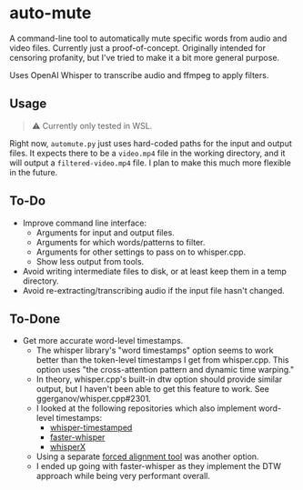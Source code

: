 # auto-mute

A command-line tool to automatically mute specific words from audio and video files. Currently just a proof-of-concept. Originally intended for censoring profanity, but I've tried to make it a bit more general purpose.

Uses OpenAI Whisper to transcribe audio and ffmpeg to apply filters.


## Usage

> :warning: Currently only tested in WSL.

Right now, `automute.py` just uses hard-coded paths for the input and output files. It expects there to be a `video.mp4` file in the working directory, and it will output a `filtered-video.mp4` file. I plan to make this much more flexible in the future.


## To-Do

- Improve command line interface:
  - Arguments for input and output files.
  - Arguments for which words/patterns to filter.
  - Arguments for other settings to pass on to whisper.cpp.
  - Show less output from tools.
- Avoid writing intermediate files to disk, or at least keep them in a temp directory.
- Avoid re-extracting/transcribing audio if the input file hasn't changed.


## To-Done

- Get more accurate word-level timestamps.
  - The whisper library's "word timestamps" option seems to work better than the token-level timestamps I get from whisper.cpp. This option uses "the cross-attention pattern and dynamic time warping."
  - In theory, whisper.cpp's built-in dtw option should provide similar output, but I haven't been able to get this feature to work. See ggerganov/whisper.cpp#2301.
  - I looked at the following repositories which also implement word-level timestamps:
    - [whisper-timestamped](https://github.com/linto-ai/whisper-timestamped)
    - [faster-whisper](https://github.com/SYSTRAN/faster-whisper)
    - [whisperX](https://github.com/m-bain/whisperX)
  - Using a separate [forced alignment tool](https://github.com/pettarin/forced-alignment-tools) was another option.
  - I ended up going with faster-whisper as they implement the DTW approach while being very performant overall.
